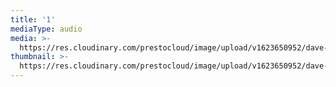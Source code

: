 ```yaml
---
title: '1'
mediaType: audio
media: >-
  https://res.cloudinary.com/prestocloud/image/upload/v1623650952/dave-peach-web-netlify-cms/air-jordan-transparent.png
thumbnail: >-
  https://res.cloudinary.com/prestocloud/image/upload/v1623650952/dave-peach-web-netlify-cms/march_madness.png
---
```



